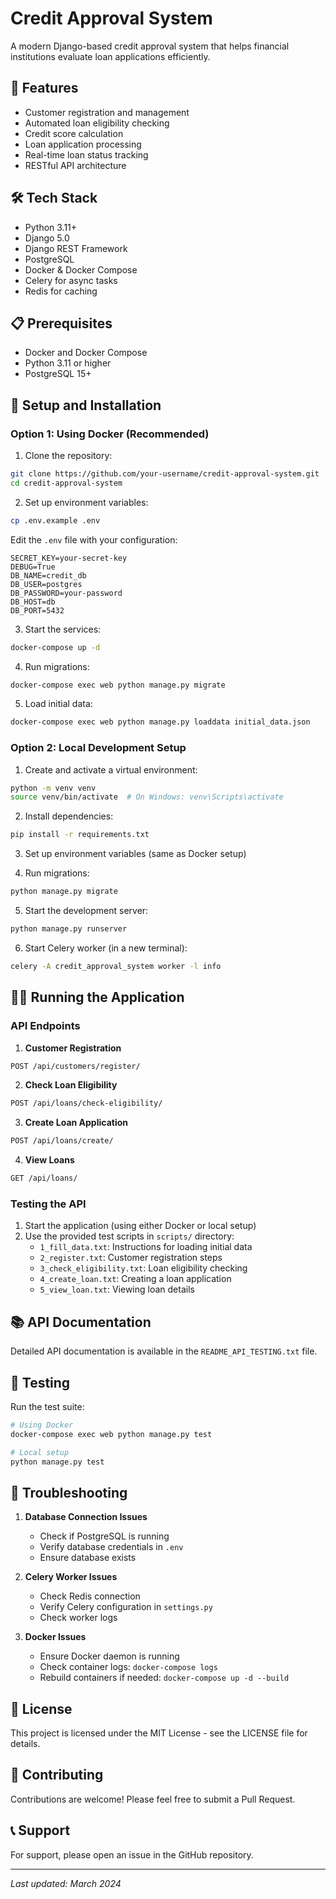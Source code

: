 # Credit Approval System

A modern Django-based credit approval system that helps financial institutions evaluate loan applications efficiently.

## 🚀 Features

- Customer registration and management
- Automated loan eligibility checking
- Credit score calculation
- Loan application processing
- Real-time loan status tracking
- RESTful API architecture

## 🛠️ Tech Stack

- Python 3.11+
- Django 5.0
- Django REST Framework
- PostgreSQL
- Docker & Docker Compose
- Celery for async tasks
- Redis for caching

## 📋 Prerequisites

- Docker and Docker Compose
- Python 3.11 or higher
- PostgreSQL 15+

## 🚀 Setup and Installation

### Option 1: Using Docker (Recommended)

1. Clone the repository:
```bash
git clone https://github.com/your-username/credit-approval-system.git
cd credit-approval-system
```

2. Set up environment variables:
```bash
cp .env.example .env
```
Edit the `.env` file with your configuration:
```
SECRET_KEY=your-secret-key
DEBUG=True
DB_NAME=credit_db
DB_USER=postgres
DB_PASSWORD=your-password
DB_HOST=db
DB_PORT=5432
```

3. Start the services:
```bash
docker-compose up -d
```

4. Run migrations:
```bash
docker-compose exec web python manage.py migrate
```

5. Load initial data:
```bash
docker-compose exec web python manage.py loaddata initial_data.json
```

### Option 2: Local Development Setup

1. Create and activate a virtual environment:
```bash
python -m venv venv
source venv/bin/activate  # On Windows: venv\Scripts\activate
```

2. Install dependencies:
```bash
pip install -r requirements.txt
```

3. Set up environment variables (same as Docker setup)

4. Run migrations:
```bash
python manage.py migrate
```

5. Start the development server:
```bash
python manage.py runserver
```

6. Start Celery worker (in a new terminal):
```bash
celery -A credit_approval_system worker -l info
```

## 🏃‍♂️ Running the Application

### API Endpoints

1. **Customer Registration**
```bash
POST /api/customers/register/
```

2. **Check Loan Eligibility**
```bash
POST /api/loans/check-eligibility/
```

3. **Create Loan Application**
```bash
POST /api/loans/create/
```

4. **View Loans**
```bash
GET /api/loans/
```

### Testing the API

1. Start the application (using either Docker or local setup)
2. Use the provided test scripts in `scripts/` directory:
   - `1_fill_data.txt`: Instructions for loading initial data
   - `2_register.txt`: Customer registration steps
   - `3_check_eligibility.txt`: Loan eligibility checking
   - `4_create_loan.txt`: Creating a loan application
   - `5_view_loan.txt`: Viewing loan details

## 📚 API Documentation

Detailed API documentation is available in the `README_API_TESTING.txt` file.

## 🧪 Testing

Run the test suite:
```bash
# Using Docker
docker-compose exec web python manage.py test

# Local setup
python manage.py test
```

## 🔧 Troubleshooting

1. **Database Connection Issues**
   - Check if PostgreSQL is running
   - Verify database credentials in `.env`
   - Ensure database exists

2. **Celery Worker Issues**
   - Check Redis connection
   - Verify Celery configuration in `settings.py`
   - Check worker logs

3. **Docker Issues**
   - Ensure Docker daemon is running
   - Check container logs: `docker-compose logs`
   - Rebuild containers if needed: `docker-compose up -d --build`

## 📝 License

This project is licensed under the MIT License - see the LICENSE file for details.

## 👥 Contributing

Contributions are welcome! Please feel free to submit a Pull Request.

## 📞 Support

For support, please open an issue in the GitHub repository.

---
*Last updated: March 2024*

